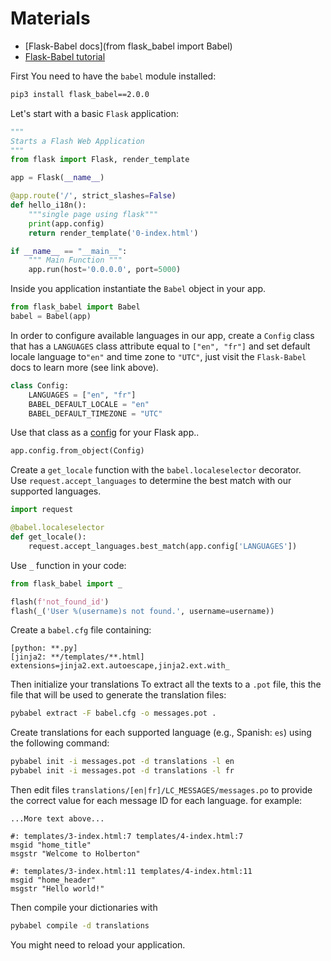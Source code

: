 
# Materials

- [Flask-Babel docs](from flask_babel import Babel)
- [Flask-Babel tutorial](https://blog.miguelgrinberg.com/post/the-flask-mega-tutorial-part-xiii-i18n-and-l10n)

First You need to have the `babel` module installed:

```sh
pip3 install flask_babel==2.0.0
```

Let's start with a basic `Flask` application:

```python
"""
Starts a Flash Web Application
"""
from flask import Flask, render_template

app = Flask(__name__)

@app.route('/', strict_slashes=False)
def hello_i18n():
    """single page using flask"""
    print(app.config)
    return render_template('0-index.html')

if __name__ == "__main__":
    """ Main Function """
    app.run(host='0.0.0.0', port=5000)
```

Inside you application instantiate the ``Babel`` object in your app.

```python
from flask_babel import Babel
babel = Babel(app)
```

In order to configure available languages in our app, create a `Config` class that has a `LANGUAGES` class attribute equal to `["en", "fr"]` and set default locale language to`"en"` and time zone to `"UTC"`,  just visit the `Flask-Babel` docs to learn more (see link above).

```python
class Config:
    LANGUAGES = ["en", "fr"]
    BABEL_DEFAULT_LOCALE = "en"
    BABEL_DEFAULT_TIMEZONE = "UTC"
```

Use that class as a  [config](https://flask.palletsprojects.com/en/2.3.x/config/) for your Flask app..

```python
app.config.from_object(Config)
```

Create a `get_locale` function with the `babel.localeselector` decorator. Use `request.accept_languages` to determine the best match with our supported languages.

```python
import request

@babel.localeselector
def get_locale():
    request.accept_languages.best_match(app.config['LANGUAGES'])
```

Use `_` function in your code:

```python
from flask_babel import _

flash(f'not_found_id')
flash(_('User %(username)s not found.', username=username))
```

Create a `babel.cfg` file containing:

```
[python: **.py]
[jinja2: **/templates/**.html]
extensions=jinja2.ext.autoescape,jinja2.ext.with_
```

Then initialize your translations To extract all the texts to a `.pot` file, this the file that will be used to generate the translation files:

```bash
pybabel extract -F babel.cfg -o messages.pot .
```

Create translations for each supported language (e.g., Spanish: `es`) using the following command:

```sh
pybabel init -i messages.pot -d translations -l en
pybabel init -i messages.pot -d translations -l fr
```

Then edit files `translations/[en|fr]/LC_MESSAGES/messages.po` to provide the correct value for each message ID for each language. for example:

```
...More text above...

#: templates/3-index.html:7 templates/4-index.html:7
msgid "home_title"
msgstr "Welcome to Holberton"

#: templates/3-index.html:11 templates/4-index.html:11
msgid "home_header"
msgstr "Hello world!"
```

Then compile your dictionaries with

```bash
pybabel compile -d translations
```

You might need to reload your application.
